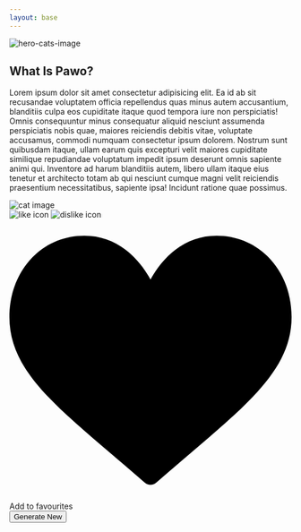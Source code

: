 ```yaml
---
layout: base
---
```


<div class="main-content">
  <section class="hero-cats-wrapper">
    <img class="hero-cat-image" src="/images/cats-hero.png" alt="hero-cats-image">
  </section>
  <article class="about-text">
    <h1>What Is Pawo?</h1>
    <p>Lorem ipsum dolor sit amet consectetur adipisicing elit. Ea id ab sit recusandae voluptatem officia repellendus
      quas minus autem accusantium, blanditiis culpa eos cupiditate itaque quod tempora iure non perspiciatis! Omnis
      consequuntur minus consequatur aliquid nesciunt assumenda perspiciatis nobis quae, maiores reiciendis debitis
      vitae, voluptate accusamus, commodi numquam consectetur ipsum dolorem. Nostrum sunt quibusdam itaque, ullam earum
      quis excepturi velit maiores cupiditate similique repudiandae voluptatum impedit ipsum deserunt omnis sapiente
      animi qui. Inventore ad harum blanditiis autem, libero ullam itaque eius tenetur et architecto totam ab qui
      nesciunt cumque magni velit reiciendis praesentium necessitatibus, sapiente ipsa! Incidunt ratione quae possimus.
    </p>
  </article>

  <section class="image-wrapper">
    <div class="inner-wrapper">
      <img class="cat-image" src="" alt="cat image">
      <div class="img-cover"></div>
    </div>
    <div class="vote-wrapper">
      <img src="/images/check.svg" class="like" alt="like icon">
      <img src="/images/cross.svg" class="dislike" alt="dislike icon">
    </div>
    <section class="favourite-wrapper">
      <svg version="1.1" xmlns="http://www.w3.org/2000/svg" xmlns:xlink="http://www.w3.org/1999/xlink"
        x="0px" y="0px" viewBox="0 0 512 512" xml:space="preserve" id="svg">
          <g>
            <path d="M376,30c-27.783,0-53.255,8.804-75.707,26.168c-21.525,16.647-35.856,37.85-44.293,53.268
			c-8.437-15.419-22.768-36.621-44.293-53.268C189.255,38.804,163.783,30,136,30C58.468,30,0,93.417,0,177.514
			c0,90.854,72.943,153.015,183.369,247.118c18.752,15.981,40.007,34.095,62.099,53.414C248.38,480.596,252.12,482,256,482
			s7.62-1.404,10.532-3.953c22.094-19.322,43.348-37.435,62.111-53.425C439.057,330.529,512,268.368,512,177.514
			C512,93.417,453.532,30,376,30z" />
          </g>
      </svg>
      <span class="caption">Add to favourites</span>
    </section>
  </section>
  <button class="generate-cat">Generate New</button>
</div>
<script defer src="/js/index.js"></script>